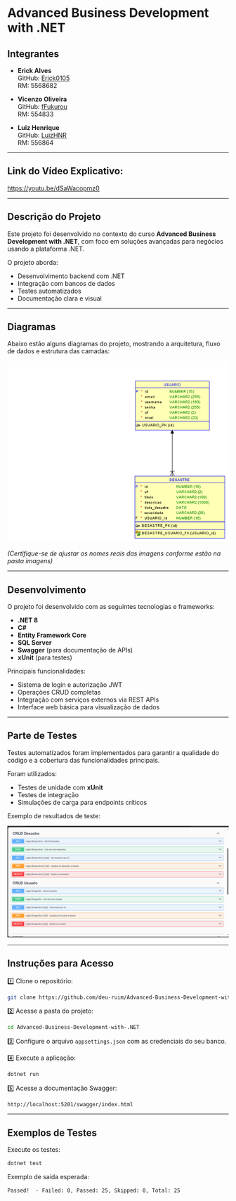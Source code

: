 
# Advanced Business Development with .NET

## Integrantes

- **Erick Alves**  
  GitHub: [Erick0105](https://github.com/Erick0105)  
  RM: 5568682

- **Vicenzo Oliveira**  
  GitHub: [fFukurou](https://github.com/fFukurou)  
  RM: 554833

- **Luiz Henrique**  
  GitHub: [LuizHNR](https://github.com/LuizHNR)  
  RM: 556864

---

## Link do Vídeo Explicativo:
https://youtu.be/dSaWacopmz0

---

## Descrição do Projeto

Este projeto foi desenvolvido no contexto do curso **Advanced Business Development with .NET**, com foco em soluções avançadas para negócios usando a plataforma .NET.

O projeto aborda:
- Desenvolvimento backend com .NET
- Integração com bancos de dados
- Testes automatizados
- Documentação clara e visual

---

## Diagramas

Abaixo estão alguns diagramas do projeto, mostrando a arquitetura, fluxo de dados e estrutura das camadas:

![Modelo Relacional](imagens/Relational_1.png)

*(Certifique-se de ajustar os nomes reais das imagens conforme estão na pasta imagens)*

---

## Desenvolvimento

O projeto foi desenvolvido com as seguintes tecnologias e frameworks:
- **.NET 8**
- **C#**
- **Entity Framework Core**
- **SQL Server**
- **Swagger** (para documentação de APIs)
- **xUnit** (para testes)

Principais funcionalidades:
- Sistema de login e autorização JWT
- Operações CRUD completas
- Integração com serviços externos via REST APIs
- Interface web básica para visualização de dados

---

## Parte de Testes

Testes automatizados foram implementados para garantir a qualidade do código e a cobertura das funcionalidades principais.

Foram utilizados:
- Testes de unidade com **xUnit**
- Testes de integração
- Simulações de carga para endpoints críticos

Exemplo de resultados de teste:

![Teste Resultado](imagens/Cruds.png)

---

## Instruções para Acesso

1️⃣ Clone o repositório:
```bash
git clone https://github.com/deu-ruim/Advanced-Business-Development-with-.NET.git
```

2️⃣ Acesse a pasta do projeto:
```bash
cd Advanced-Business-Development-with-.NET
```

3️⃣ Configure o arquivo `appsettings.json` com as credenciais do seu banco.

4️⃣ Execute a aplicação:
```bash
dotnet run
```

5️⃣ Acesse a documentação Swagger:
```
http://localhost:5201/swagger/index.html
```

---

## Exemplos de Testes

Execute os testes:
```bash
dotnet test
```

Exemplo de saída esperada:
```
Passed!  - Failed: 0, Passed: 25, Skipped: 0, Total: 25
```

